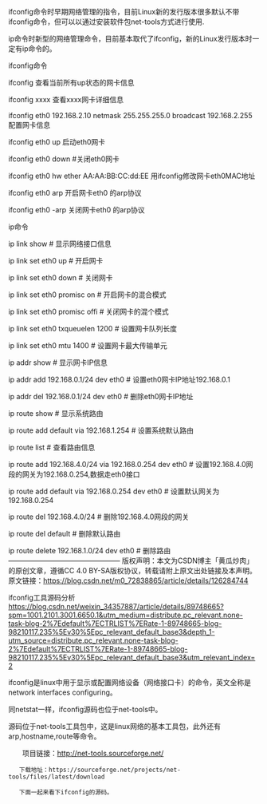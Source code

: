 ifconfig命令时早期网络管理的指令，目前Linux新的发行版本很多默认不带ifconfig命令，但可以以通过安装软件包net-tools方式进行使用.

ip命令时新型的网络管理命令，目前基本取代了ifconfig，新的Linux发行版本时一定有ip命令的。

ifconfig命令

ifconfig 查看当前所有up状态的网卡信息

ifconfig xxxx 查看xxxx网卡详细信息

ifconfig eth0 192.168.2.10 netmask 255.255.255.0 broadcast 192.168.2.255 配置网卡信息

ifconfig eth0 up   启动eth0网卡

ifconfig eth0 down  #关闭eth0网卡

ifconfig eth0 hw ether AA:AA:BB:CC:dd:EE  用ifconfig修改网卡eth0MAC地址

ifconfig eth0 arp   开启网卡eth0 的arp协议

ifconfig eth0 -arp   关闭网卡eth0 的arp协议

ip命令

ip link show # 显示网络接口信息

ip link set eth0 up # 开启网卡

ip link set eth0 down # 关闭网卡

ip link set eth0 promisc on # 开启网卡的混合模式

ip link set eth0 promisc offi # 关闭网卡的混个模式

ip link set eth0 txqueuelen 1200 # 设置网卡队列长度

ip link set eth0 mtu 1400 # 设置网卡最大传输单元

ip addr show # 显示网卡IP信息

ip addr add 192.168.0.1/24 dev eth0 # 设置eth0网卡IP地址192.168.0.1

ip addr del 192.168.0.1/24 dev eth0 # 删除eth0网卡IP地址

ip route show # 显示系统路由

ip route add default via 192.168.1.254 # 设置系统默认路由

ip route list # 查看路由信息

ip route add 192.168.4.0/24 via 192.168.0.254 dev eth0 # 设置192.168.4.0网段的网关为192.168.0.254,数据走eth0接口

ip route add default via 192.168.0.254 dev eth0 # 设置默认网关为192.168.0.254

ip route del 192.168.4.0/24 # 删除192.168.4.0网段的网关

ip route del default # 删除默认路由

ip route delete 192.168.1.0/24 dev eth0 # 删除路由
————————————————
版权声明：本文为CSDN博主「黄瓜炒肉」的原创文章，遵循CC 4.0 BY-SA版权协议，转载请附上原文出处链接及本声明。
原文链接：https://blog.csdn.net/m0_72838865/article/details/126284744



ifconfig工具源码分析
https://blog.csdn.net/weixin_34357887/article/details/89748665?spm=1001.2101.3001.6650.1&utm_medium=distribute.pc_relevant.none-task-blog-2%7Edefault%7ECTRLIST%7ERate-1-89748665-blog-98210117.235%5Ev30%5Epc_relevant_default_base3&depth_1-utm_source=distribute.pc_relevant.none-task-blog-2%7Edefault%7ECTRLIST%7ERate-1-89748665-blog-98210117.235%5Ev30%5Epc_relevant_default_base3&utm_relevant_index=2



ifconfig是linux中用于显示或配置网络设备（网络接口卡）的命令，英文全称是network interfaces configuring。

同netstat一样，ifconfig源码也位于net-tools中。

源码位于net-tools工具包中，这是linux网络的基本工具包，此外还有arp,hostname,route等命令。

　　项目链接：http://net-tools.sourceforge.net/

       下载地址：https://sourceforge.net/projects/net-tools/files/latest/download

       下面一起来看下ifconfig的源码。